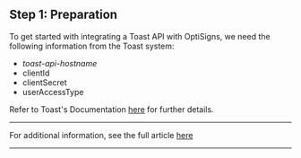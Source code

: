 ## Step 1: Preparation

To get started with integrating a Toast API with OptiSigns, we need the following information from the Toast system:

  * _toast-api-hostname_
  * clientId
  * clientSecret
  * userAccessType



Refer to Toast's Documentation [here](https://doc.toasttab.com/doc/devguide/portalHowToBuildAToastIntegration.html) for further details.

* * *

For additional information, see the full article [here](https://support.optisigns.com/hc/en-us/articles/31113088917907)

---
